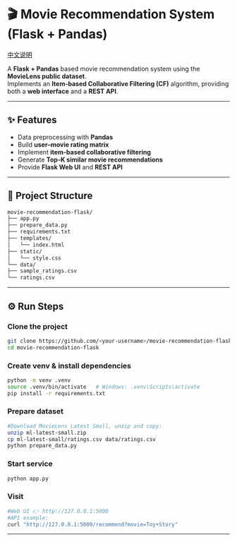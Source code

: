 # 🎬 Movie Recommendation System (Flask + Pandas)

[中文说明](./README.md)

A **Flask + Pandas** based movie recommendation system using the **MovieLens public dataset**.  
Implements an **Item-based Collaborative Filtering (CF)** algorithm, providing both a **web interface** and a **REST API**.

---

## ✨ Features
- Data preprocessing with **Pandas**  
- Build **user–movie rating matrix**  
- Implement **item-based collaborative filtering**  
- Generate **Top-K similar movie recommendations**  
- Provide **Flask Web UI** and **REST API**  

---

## 📂 Project Structure
```bash
movie-recommendation-flask/
├── app.py
├── prepare_data.py
├── requirements.txt
├── templates/
│   └── index.html
├── static/
│   └── style.css
└── data/
├── sample_ratings.csv
└── ratings.csv
```
---

## ⚙️ Run Steps

### Clone the project
```bash
git clone https://github.com/<your-username>/movie-recommendation-flask.git
cd movie-recommendation-flask
```
### Create venv & install dependencies
```bash
python -m venv .venv
source .venv/bin/activate   # Windows: .venv\Scripts\activate
pip install -r requirements.txt
```
### Prepare dataset
```bash
#Download MovieLens Latest Small, unzip and copy:
unzip ml-latest-small.zip
cp ml-latest-small/ratings.csv data/ratings.csv
python prepare_data.py
```
### Start service
```bash
python app.py
```
### Visit
```bash
#Web UI 👉 http://127.0.0.1:5000
#API example:
curl "http://127.0.0.1:5000/recommend?movie=Toy+Story"
```
---